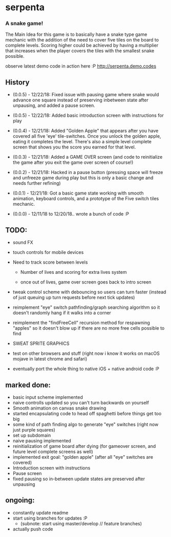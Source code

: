 # serpenta
### A snake game!
The Main Idea for this game is to basically have a snake type game mechanic with the addition of the need to cover five tiles on the board to complete levels. Scoring higher could be achieved by having a multiplier that increases when the player covers the tiles with the smallest snake possible. 

observe latest demo code in action here :P
http://serpenta.demo.codes

## History

- (0.0.5) - 12/22/18: Fixed issue with pausing game where snake would advance one square instead of preserving inbetween state after unpausing, and added a pause screen.

- (0.0.5) - 12/22/18: Added basic introduction screen with instructions for play

- (0.0.4) - 12/21/18: Added "Golden Apple" that appears after you have covered all five 'eye' tile-switches. Once you unlock the golden apple, eating it completes the level. There's also a simple level complete screen that shows you the score you earned for that level.

- (0.0.3) - 12/21/18: Added a GAME OVER screen (and code to reinitialize the game after you exit the game over screen of course!)

- (0.0.2) - 12/21/18: Hacked in a pause button (pressing space will freeze and unfreeze game during play but this is only a basic change and needs further refining) 

- (0.0.1) - 12/21/18: Got a basic game state working with smooth animation, keyboard controls, and a prototype of the Five switch tiles mechanic. 

- (0.0.0) - 12/11/18 to 12/20/18.. wrote a bunch of code :P


## TODO:

- sound FX

- touch controls for mobile devices

- Need to track score between levels

    - Number of lives and scoring for extra lives system

    - once out of lives, game over screen goes back to intro screen

- tweak control scheme with debouncing so users can turn faster (instead of just queuing up turn requests before next tick updates)

- reimplement "eye" switch pathfinding/graph searching algorithm so it doesn't randomly hang if it walks into a corner

- reimplement the "findFreeCell" recursion method for respawning "apples" so it doesn't blow up if there are no more free cells possible to find

- SWEAT SPRITE GRAPHICS

- test on other browsers and stuff (right now i know it works on macOS mojave in latest chrome and safari)

- eventually port the whole thing to native iOS + native android code :P


## marked done:

- basic input scheme implemented
- naive controlls updated so you can't turn backwards on yourself
- Smooth animation on canvas snake drawing
- started encapsulating code to head off spaghetti before things get too big
- some kind of path finding algo to generate "eye" switches (right now just purple squares)
- set up subdomain
- naive pausing implemented
- reinitialization of game board after dying (for gameover screen, and future level complete screens as well)
- implemented exit goal: "golden apple" (after all "eye" switches are covered)
- Introduction screen with instructions
- Pause screen
- fixed pausing so in-between update states are preserved after unpausing



## ongoing:

- constantly update readme
- start using branches for updates :P
    - (subnote: start using master/develop // feature branches)
- actually push code